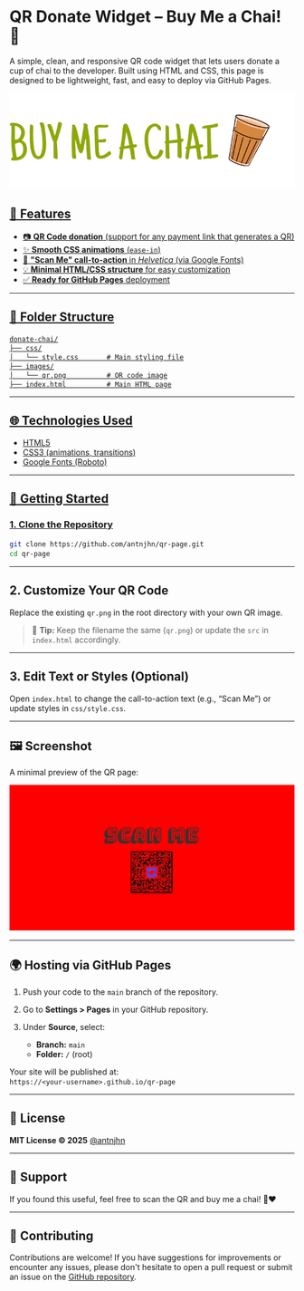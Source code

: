 # QR Donate Widget – Buy Me a Chai! 🍵

A simple, clean, and responsive QR code widget that lets users donate a cup of chai to the developer. Built using HTML and CSS, this page is designed to be lightweight, fast, and easy to deploy via GitHub Pages.
<p align="center">
  <a href="https://antnjhn.github.io/qr-page/">
    <img
      src="https://raw.githubusercontent.com/antnjhn/antnjhn/main/images/CHAI.png"
      alt="Scan Me"
  </a>
</p>

    
## 📌 Features

- 📷 **QR Code donation** (support for any payment link that generates a QR)
- ✨ **Smooth CSS animations** (`ease-in`)
- 💬 **"Scan Me" call-to-action** in *Helvetica* (via Google Fonts)
- 💡 **Minimal HTML/CSS structure** for easy customization
- ✅ **Ready for GitHub Pages** deployment

---
## 📁 Folder Structure

```
donate-chai/
├── css/
│   └── style.css       # Main styling file
├── images/
│   └── qr.png          # QR code image
├── index.html          # Main HTML page
```

---


## 🌐 Technologies Used

- HTML5
- CSS3 (animations, transitions)
- Google Fonts (Roboto)

---

## 🚀 Getting Started

### 1. Clone the Repository

```bash
git clone https://github.com/antnjhn/qr-page.git
cd qr-page
```
---

## 2. Customize Your QR Code

Replace the existing `qr.png` in the root directory with your own QR image.

> 📝 **Tip:** Keep the filename the same (`qr.png`) or update the `src` in `index.html` accordingly.

---

## 3. Edit Text or Styles (Optional)

Open `index.html` to change the call-to-action text (e.g., “Scan Me”) or update styles in `css/style.css`.

---

## 🖼️ Screenshot

A minimal preview of the QR page:

![QR Code](images/show.png)


---

## 🌍 Hosting via GitHub Pages

1. Push your code to the `main` branch of the repository.
2. Go to **Settings > Pages** in your GitHub repository.
3. Under **Source**, select:

   - **Branch:** `main`
   - **Folder:** `/` (root)

Your site will be published at:  
`https://<your-username>.github.io/qr-page`

---

## 📄 License

**MIT License © 2025** [@antnjhn](https://github.com/antnjhn)

---

## 🙌 Support

If you found this useful, feel free to scan the QR and buy me a chai! 🍵❤️

---
## 💖 Contributing

Contributions are welcome! If you have suggestions for improvements or encounter any issues, please don't hesitate to open a pull request or submit an issue on the [GitHub repository](https://github.com/antnjhn/donate-chai).
